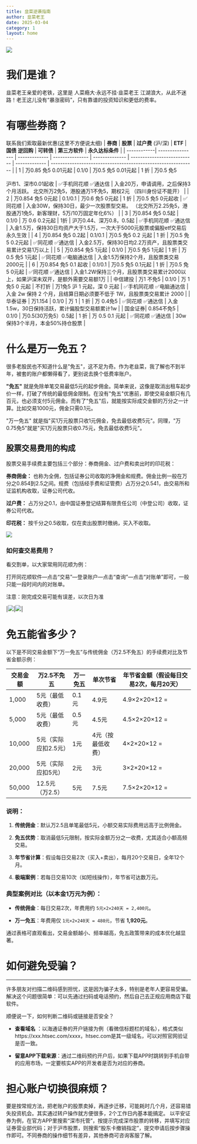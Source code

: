 ```yaml
---
title: 韭菜逆袭指南
author: 韭菜老王
date: 2025-03-04
category: 1
layout: home
---
```

![](http://pic.iyzi.cloud/picgo/20250306111906.jpg)
# 我们是谁？
韭菜老王亲爱的老铁，这里是 人菜瘾大·永远不挂·韭菜老王
江湖浪大，从此不迷路！老王这儿没有“暴涨密码”，只有靠谱的投资知识和更低的费率。
# 有哪些券商？
联系我们索取最新优惠(这里不方便说太细)
| **券商**         | **股票**           | **过户费** (沪/深) | **ETF**         | **国债** **逆回购** | **可转债**                     | **第三方软件**     | **永久达标条件**                                                    |
| ------------| ---------------- | ------------- | --------------- | -------------- | --------------------------- | ------------- | ------------------------------------------------------------- |
| 1                   | 万0.85 免5 0.01元起  | 0.1/0         | 万0.5 免5 0.01元起  | 1 折            | 万0.5 免5<br><br>沪市1、深市0.01起收 | ✅手机同花顺 ✅通达信   | 入金20万，申请调用，之后保持3个月活跃。 北交所万2免5，港股通万1不免5，期权2元 （四川身份证不能开）        |
| 2                   | 万0.854 免5 0元起    | 0.1/0.1       | 万0.6 免5 0元起     | 1 折            | 万0.5 免5 0元起收                | ✅同花顺          | 入金30W，保持30日，最少一次股票型交易。 （北交所万2.25免5，港股通万1免5，新客理财，5万/10万固定年化6%） |
| 3                   | 万0.854 免5 0.5起   | 0.1/0         | 万 0.6 0.2元起     | 1折             | 沪万0.44、深万0.8，0.5起           | ✅手机同花顺 ✅通达信   | 入金1.5万，保持30日均资产大于1.5万，一次大于5000元股票或偏股etf交易后永久生效                |
| 4                   | 万0.854 免5 0.2起   | 0.1/0.1       | 万0.5 免5 0.2 元起  | 1 折            | 万0.5 免5 0.2元起               | ✅同花顺 ✅通达信     | 入金2.5万，保持30日均2.2万资产，且股票类交易累计交易1万以上                            |
| 5                   | 万0.854 免5 1元起    | 0.1/0         | 万0.5 免5 1元起     | 1 折            | 万0.5 免5 1元起                 | ✅同花顺 ✅电脑通达信   | 入金1.5万保持2个月，且股票类交易 2000元                                      |
| 6                   | 万0.854 免5 0.1 起收 | 0.1/0.1       | 万0.5 免5 0.1元起   | 1 折            | 万0.5 免5 0元起                 | ✅同花顺 ✅通达信     | 入金1.2W保持三个月，且股票类交易累计2000以上，如果沪深未双开，是额外需要交易额1万                 |
| 中信建投 | 万1 不免5           | 0.1/0         | 万 1免5 0 元起      | 不打折            | 万1免5 沪 1 元起，深 0 元起          | ✅手机同花顺 ✅电脑通达信 | 入金 2w 保持 2 个月，且结算日期必须要不低于 1W，且股票类交易累计 2000                    |
| 华泰证券  | 万1.154           | 0.1/0         | 万 1             | 1 折            | 万 0.4免5                     | ✅同花顺 ✅通达信     | 入金1.5w，30日保持活跃，累计偏股型交易额累计1w                                   |
| 国金证券| 0.854不免5         | 0.1/0         | 万0.5(30万免5）0.5起 | 1 折            | 万 0.5 0.1 元起                | ✅同花顺 ✅通达信     | 30w保持3个半月，本金50%持仓股票                                           |


# 什么是万一免五？
很多老股民也不知道什么是"免五"，这不足为奇。作为老韭菜，我了解也不到半年，被套的账户都懒得看了，更别说去换个低费率账户。

**"免五"** 就是免除单笔交易最低5元的起步佣金。简单来说，这像是取消出租车起步价一样，打破了传统的最低佣金限制。在没有"免五"优惠前，即使交易金额只有几百元，也必须支付5元佣金。而有了"免五"后，就能按实际成交金额的万分之一计算。比如交易1000元，佣金只需0.1元。

"万一免五" 就是指"买1万元股票只收1元佣金，免去最低收费5元"。同理，"万0.75免5"就是"买1万元股票只收0.75元，免去最低收费5元"。

## 股票交易费用的构成
股票交易手续费主要包括三个部分：券商佣金、过户费和卖出时的印花税：

**券商佣金：** 也称为全佣，包括证券公司收取的净佣金和规费。佣金比例一般在万分之0.854到2.5之间。规费（包括经手费和证管费）占万分之0.541，由交易所和证监机构收取，证券公司代收。

**过户费：** 占万分之0.1，由中国证券登记结算有限责任公司（中登公司）收取，证券公司代收。

**印花税：** 按千分之0.5收取，仅在卖出股票时缴纳，买入不收取。

![](https://new-notion-1315843248.cos.ap-guangzhou.myqcloud.com/wechat/5e73b29e-18bf-418a-bfe2-8363f596114a.jpg)
### 如何查交易费用？
看交割单，以大家常用同花顺为例：

打开同花顺软件—点击“交易”—登录账户—点击“查询”—点击“对账单”即可，一般只能一段时间内的对账单。

注意：刚完成交易可能有误差，以次日为准


|![](https://new-notion-1315843248.cos.ap-guangzhou.myqcloud.com/wechat/67defd8d-5da9-4a5a-9a62-cc7644ceed06.jpg)|![](https://new-notion-1315843248.cos.ap-guangzhou.myqcloud.com/wechat/601ae3c8-0366-46d0-904f-219d671b1a9c.jpg)|


# 免五能省多少？
以下是不同交易金额下“万一免五”与传统佣金（万2.5不免五）的手续费对比及节省金额示例：

|交易金额|万2.5不免五|万一免五|单次节省|年节省金额（假设每日交易2次，每月20天）|
|----|----|----|----|----|
|1,000|5元（最低收费）|0.1元|4.9元|4.9×2×20×12 = |**2,352元**|
|5,000|5元（最低收费）|0.5元|4.5元|4.5×2×20×12 = |**2,160元**|
|10,000|5元（实际应扣2.5元）|1元|4元（按最低收费）|4×2×20×12 = |**1,920元**|
|20,000|5元（实际应扣5元）|2元|3元|3×2×20×12 = |**1,440元**|
|50,000|12.5元（万2.5）|5元|7.5元|7.5×2×20×12 = |**3,600元**|

### 说明：
1. **传统佣金**：默认万2.5且单笔最低5元，小额交易实际费用远高于比例佣金。

1. **免五优势**：取消最低5元限制，按实际金额万分之一收费，尤其适合小额高频交易。

1. **年节省计算**：假设每日交易2次（买入+卖出），每月20个交易日，全年12个月。

1. **极端案例**：若每日交易10次（如短线操作），年节省可达数万元。

### 典型案例对比（以本金1万元为例）：
- **传统佣金**：每日交易2次，年费用约 `5元×2×240天 = 2,400元`。

- **万一免五**：年费用仅 `1元×2×240天 = 480元`，节省 **1,920元**。

通过表格可直观看出，交易金额越小、频率越高，免五政策带来的成本优化越显著。

# 如何避免受骗？
---
许多朋友对扫描二维码感到担忧，这是因为骗子太多，特别是老年人更容易受骗。解决这个问题很简单：可以先通过扫码或电话预约，然后自己去正规应用商店下载软件。

顺便说一下，如何判断二维码或链接是否安全？

- **查看域名** ：以海通证券的开户链接为例（看微信标题栏的域名），格式类似https://xxx.htsec.com/xxxx，htsec.com是其一级域名，可以对照官网验证是否一致。

- **留意APP下载来源**：通过二维码预约开户后，如果下载APP时跳转到手机自带的应用市场，一定要核实APP的开发者是否为对应的券商。

# 担心账户切换很麻烦？
要是按常规方法，把老账户的股票卖掉，再逐步迁移，可能耗时几个月，还容易错失投资机会。其实通过转户操作就方便很多，2个工作日内基本能搞定。
以平安证券为例，在官方APP里搜索“深市托管”，按提示完成深市股票的转移，并填写对应证券营业部代码；对于沪市股票，则搜索“股东卡撤销指定”，提交申请后按步骤操作即可。不同券商的操作细节有差异，其他券商可咨询客服了解。

